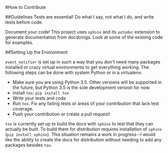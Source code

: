 #How to Contribute

##Guidelines
Tests are essential! Do what I say, not what I do, and write tests before code.

Document your code! This project uses `sphinx` and its `autodoc` extension to generate documentation from docstrings. Look at some of the existing code for examples.

##Setting Up the Environment

`event_notifier` is set up in such a way that you don't need many packages installed or crazy virtual environments to get everything working. The following steps can be done with system Python or in a virtualenv.

- Make sure you are using Python 3.5. Other versions will be supported in the future, but Python 3.5 is the sole development version for now.
- Install `tox`: `pip install tox`
- Write your tests and code
- Run `tox`. Fix any failing tests or areas of your contribution that lack test coverage.
- Push your contribution or create a pull request!

`tox` is currently set up to build the docs with `sphinx` to test that they can actually be built. To build them for distribution requires installation of `sphinx` (`pip install sphinx`). This situation remains a work in progress--I would like the ability to create the docs for distribution without needing to add any packages besides `tox`.
